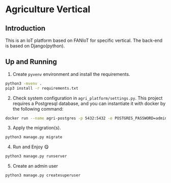 # Agriculture Vertical
## Introduction
This is an IoT platform based on FANIoT for specific vertical.
The back-end is based on Django(python).

## Up and Running
1. Create `pyvenv` environment and install the requirements.

```sh
python3 -mvenv .
pip3 install -r requirements.txt
```

2. Check system configuration in `agri_platform/settings.py`.
This project requires a Postgresql database, and you can instantiate it with docker by the following command:

```sh
docker run --name agri-postgres -p 5432:5432 -e POSTGRES_PASSWORD=adminpass -e POSTGRES_USER=admin -e POSTGRES_DB=agri -d postgres
```

3. Apply the migration(s).

```sh
python3 manage.py migrate
```

4. Run and Enjoy :yum:

```sh
python3 manage.py runserver
```

5. Create an admin user

```sh
python3 manage.py createsuperuser
```
